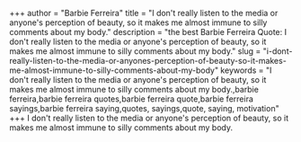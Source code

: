 +++
author = "Barbie Ferreira"
title = "I don't really listen to the media or anyone's perception of beauty, so it makes me almost immune to silly comments about my body."
description = "the best Barbie Ferreira Quote: I don't really listen to the media or anyone's perception of beauty, so it makes me almost immune to silly comments about my body."
slug = "i-dont-really-listen-to-the-media-or-anyones-perception-of-beauty-so-it-makes-me-almost-immune-to-silly-comments-about-my-body"
keywords = "I don't really listen to the media or anyone's perception of beauty, so it makes me almost immune to silly comments about my body.,barbie ferreira,barbie ferreira quotes,barbie ferreira quote,barbie ferreira sayings,barbie ferreira saying,quotes, sayings,quote, saying, motivation"
+++
I don't really listen to the media or anyone's perception of beauty, so it makes me almost immune to silly comments about my body.
